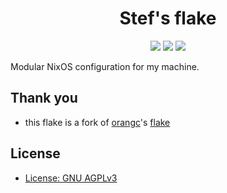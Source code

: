 <div align="center">
    <h1>Stef's flake</h1>
    <div>
        <a href="https://github.com/Stef-00012/dots/stargazers"><img src="https://img.shields.io/github/stars/Stef-00012/dots?color=F5BDE6&labelColor=303446&style=for-the-badge&logo=starship&logoColor=F5BDE6"></a>
        <!-- <a href="https://github.com/Stef-00012/dots/"><img src="https://img.shields.io/github/repo-size/Stef-00012/dots?color=C6A0F6&labelColor=303446&style=for-the-badge&logo=github&logoColor=C6A0F6"></a> -->
        <a href="https://nixos.org"><img src="https://img.shields.io/badge/NixOS-Unstable-blue?style=for-the-badge&logo=NixOS&logoColor=white&label=NixOS&labelColor=303446&color=91D7E3"></a>
        <a href="https://github.com/Stef-00012/dots/blob/main/LICENSE"><img src="https://img.shields.io/static/v1.svg?style=for-the-badge&label=License&message=AGPL3&colorA=313244&colorB=F5A97F&logo=unlicense&logoColor=F5A97F&"/></a>
    </div>
</div>

Modular NixOS configuration for my machine.

## Thank you
- this flake is a fork of [orangc](https://orangc.net)'s [flake](https://orangc.net/dots)

## License
- [License: GNU AGPLv3](./LICENSE)